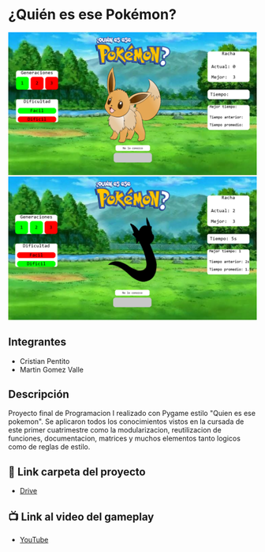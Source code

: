 # ¿Quién es ese Pokémon?
![Markdown](/Packaje_PARCIAL2/imagenes_fondo/captura_juego1.png)
![Markdown](/Packaje_PARCIAL2/imagenes_fondo/ccaptura_juego2.png)


## Integrantes 
- Cristian Pentito
- Martin Gomez Valle

## Descripción
Proyecto final de Programacion I realizado con Pygame estilo "Quien es ese pokemon". Se aplicaron todos los conocimientos vistos en la cursada de este primer cuatrimestre como la modularizacion,
reutilizacion de funciones, documentacion, matrices y muchos elementos tanto logicos como de reglas de estilo.

## :snake: Link carpeta del proyecto
- [Drive](https://youtu.be/kg5pxI8ucnY)
## :tv: Link al video del gameplay
- [YouTube](https://drive.google.com/drive/folders/1at-BUPWQlVW4Y8hfqJGm6mJzJZDfA4N_?usp=sharing)
